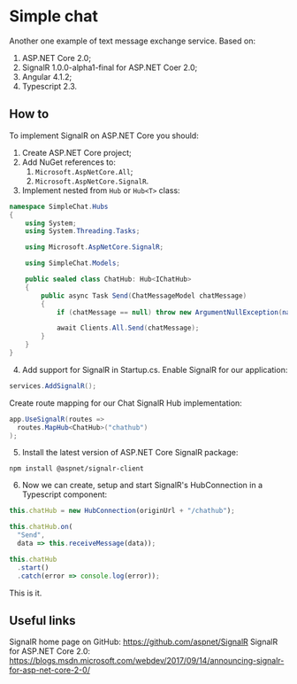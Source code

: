 # Simple chat
Another one example of text message exchange service. Based on:
1. ASP.NET Core 2.0;
1. SignalR 1.0.0-alpha1-final for ASP.NET Coer 2.0;
1. Angular 4.1.2;
1. Typescript 2.3.
## How to
To implement SignalR on ASP.NET Core you should:
1. Create ASP.NET Core project;
1. Add NuGet references to:
    1. `Microsoft.AspNetCore.All`;
    1. `Microsoft.AspNetCore.SignalR`.
1. Implement nested from `Hub` or `Hub<T>` class:
```csharp
namespace SimpleChat.Hubs
{
	using System;
	using System.Threading.Tasks;

	using Microsoft.AspNetCore.SignalR;

	using SimpleChat.Models;

	public sealed class ChatHub: Hub<IChatHub>
	{
		public async Task Send(ChatMessageModel chatMessage)
		{
			if (chatMessage == null) throw new ArgumentNullException(nameof(chatMessage));

			await Clients.All.Send(chatMessage);
		}
	}
}
```
4. Add support for SignalR in Startup.cs. Enable SignalR for our application:
```csharp
services.AddSignalR();
```
Create route mapping for our Chat SignalR Hub implementation:
    
```csharp
app.UseSignalR(routes =>
  routes.MapHub<ChatHub>("chathub")
);
```
5. Install the latest version of ASP.NET Core SignalR package:
```
npm install @aspnet/signalr-client
```
6. Now we can create, setup and start SignalR's HubConnection in a Typescript component:
```typescript
this.chatHub = new HubConnection(originUrl + "/chathub");

this.chatHub.on(
  "Send",
  data => this.receiveMessage(data));

this.chatHub
  .start()
  .catch(error => console.log(error));
```
This is it.
## Useful links
SignalR home page on GitHub: https://github.com/aspnet/SignalR
SignalR for ASP.NET Core 2.0: https://blogs.msdn.microsoft.com/webdev/2017/09/14/announcing-signalr-for-asp-net-core-2-0/
